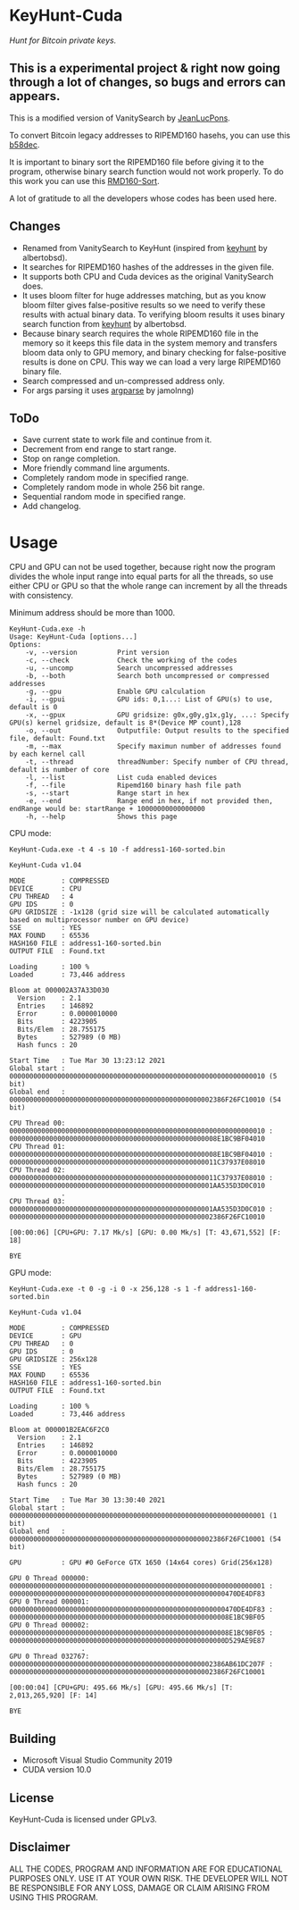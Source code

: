 # KeyHunt-Cuda 
_Hunt for Bitcoin private keys._
## This is a experimental project & right now going through a lot of changes, so bugs and errors can appears.

This is a modified version of VanitySearch by [JeanLucPons](https://github.com/JeanLucPons/VanitySearch/).

To convert Bitcoin legacy addresses to RIPEMD160 hasehs, you can use this [b58dec](https://github.com/kanhavishva/b58dec).

It is important to binary sort the RIPEMD160 file before giving it to the program, otherwise binary search function would not work properly. To do this work you can use this [RMD160-Sort](https://github.com/kanhavishva/RMD160-Sort).

A lot of gratitude to all the developers whose codes has been used here.

## Changes

- Renamed from VanitySearch to KeyHunt (inspired from [keyhunt](https://github.com/albertobsd/keyhunt) by albertobsd).
- It searches for RIPEMD160 hashes of the addresses in the given file.
- It supports both CPU and Cuda devices as the original VanitySearch does.
- It uses bloom filter for huge addresses matching, but as you know bloom filter gives false-positive results so we need to verify these results with actual binary data. To verifying bloom results it uses binary search function from [keyhunt](https://github.com/albertobsd/keyhunt) by albertobsd.
- Because binary search requires the whole RIPEMD160 file in the memory so it keeps this file data in the system memory and transfers bloom data only to GPU memory, and binary checking for false-positive results is done on CPU. This way we can load a very large RIPEMD160 binary file.
- Search compressed and un-compressed address only.
- For args parsing it uses [argparse](https://github.com/jamolnng/argparse) by jamolnng)

## ToDo

- Save current state to work file and continue from it.
- Decrement from end range to start range.
- Stop on range completion.
- More friendly command line arguments.
- Completely random mode in specified range.
- Completely random mode in whole 256 bit range.
- Sequential random mode in specified range.
- Add changelog.


# Usage

CPU and GPU can not be used together, because right now the program divides the whole input range into equal parts for all the threads, so use either CPU or GPU so that the whole range can increment by all the threads with consistency.

Minimum address should be more than 1000.

```
KeyHunt-Cuda.exe -h
Usage: KeyHunt-Cuda [options...]
Options:
    -v, --version          Print version
    -c, --check            Check the working of the codes
    -u, --uncomp           Search uncompressed addresses
    -b, --both             Search both uncompressed or compressed addresses
    -g, --gpu              Enable GPU calculation
    -i, --gpui             GPU ids: 0,1...: List of GPU(s) to use, default is 0
    -x, --gpux             GPU gridsize: g0x,g0y,g1x,g1y, ...: Specify GPU(s) kernel gridsize, default is 8*(Device MP count),128
    -o, --out              Outputfile: Output results to the specified file, default: Found.txt
    -m, --max              Specify maximun number of addresses found by each kernel call
    -t, --thread           threadNumber: Specify number of CPU thread, default is number of core
    -l, --list             List cuda enabled devices
    -f, --file             Ripemd160 binary hash file path
    -s, --start            Range start in hex
    -e, --end              Range end in hex, if not provided then, endRange would be: startRange + 10000000000000000
    -h, --help             Shows this page

```


CPU mode:
```
KeyHunt-Cuda.exe -t 4 -s 10 -f address1-160-sorted.bin

KeyHunt-Cuda v1.04

MODE         : COMPRESSED
DEVICE       : CPU
CPU THREAD   : 4
GPU IDS      : 0
GPU GRIDSIZE : -1x128 (grid size will be calculated automatically based on multiprocessor number on GPU device)
SSE          : YES
MAX FOUND    : 65536
HASH160 FILE : address1-160-sorted.bin
OUTPUT FILE  : Found.txt

Loading      : 100 %
Loaded       : 73,446 address

Bloom at 000002A37A33D030
  Version    : 2.1
  Entries    : 146892
  Error      : 0.0000010000
  Bits       : 4223905
  Bits/Elem  : 28.755175
  Bytes      : 527989 (0 MB)
  Hash funcs : 20

Start Time   : Tue Mar 30 13:23:12 2021
Global start : 0000000000000000000000000000000000000000000000000000000000000010 (5 bit)
Global end   : 000000000000000000000000000000000000000000000000002386F26FC10010 (54 bit)

CPU Thread 00: 0000000000000000000000000000000000000000000000000000000000000010 : 0000000000000000000000000000000000000000000000000008E1BC9BF04010
CPU Thread 01: 0000000000000000000000000000000000000000000000000008E1BC9BF04010 : 0000000000000000000000000000000000000000000000000011C37937E08010
CPU Thread 02: 0000000000000000000000000000000000000000000000000011C37937E08010 : 000000000000000000000000000000000000000000000000001AA535D3D0C010
             .
CPU Thread 03: 000000000000000000000000000000000000000000000000001AA535D3D0C010 : 000000000000000000000000000000000000000000000000002386F26FC10010

[00:00:06] [CPU+GPU: 7.17 Mk/s] [GPU: 0.00 Mk/s] [T: 43,671,552] [F: 18]

BYE

```


GPU mode:
```
KeyHunt-Cuda.exe -t 0 -g -i 0 -x 256,128 -s 1 -f address1-160-sorted.bin

KeyHunt-Cuda v1.04

MODE         : COMPRESSED
DEVICE       : GPU
CPU THREAD   : 0
GPU IDS      : 0
GPU GRIDSIZE : 256x128
SSE          : YES
MAX FOUND    : 65536
HASH160 FILE : address1-160-sorted.bin
OUTPUT FILE  : Found.txt

Loading      : 100 %
Loaded       : 73,446 address

Bloom at 000001B2EAC6F2C0
  Version    : 2.1
  Entries    : 146892
  Error      : 0.0000010000
  Bits       : 4223905
  Bits/Elem  : 28.755175
  Bytes      : 527989 (0 MB)
  Hash funcs : 20

Start Time   : Tue Mar 30 13:30:40 2021
Global start : 0000000000000000000000000000000000000000000000000000000000000001 (1 bit)
Global end   : 000000000000000000000000000000000000000000000000002386F26FC10001 (54 bit)

GPU          : GPU #0 GeForce GTX 1650 (14x64 cores) Grid(256x128)

GPU 0 Thread 000000: 0000000000000000000000000000000000000000000000000000000000000001 : 000000000000000000000000000000000000000000000000000000470DE4DF83
GPU 0 Thread 000001: 000000000000000000000000000000000000000000000000000000470DE4DF83 : 0000000000000000000000000000000000000000000000000000008E1BC9BF05
GPU 0 Thread 000002: 0000000000000000000000000000000000000000000000000000008E1BC9BF05 : 000000000000000000000000000000000000000000000000000000D529AE9E87
                  .
GPU 0 Thread 032767: 000000000000000000000000000000000000000000000000002386AB61DC207F : 000000000000000000000000000000000000000000000000002386F26FC10001

[00:00:04] [CPU+GPU: 495.66 Mk/s] [GPU: 495.66 Mk/s] [T: 2,013,265,920] [F: 14]

BYE
```

## Building

- Microsoft Visual Studio Community 2019 
- CUDA version 10.0

## License
KeyHunt-Cuda is licensed under GPLv3.

## Disclaimer
ALL THE CODES, PROGRAM AND INFORMATION ARE FOR EDUCATIONAL PURPOSES ONLY. USE IT AT YOUR OWN RISK. THE DEVELOPER WILL NOT BE RESPONSIBLE FOR ANY LOSS, DAMAGE OR CLAIM ARISING FROM USING THIS PROGRAM.

